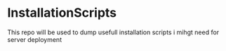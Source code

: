# InstallationScripts


This repo will be used to dump usefull installation scripts i mihgt need for server deployment
